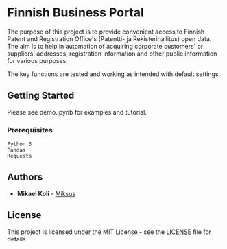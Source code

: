# Finnish Business Portal

The purpose of this project is to provide convenient access to Finnish Patent and Registration Office's 
(Patentti- ja Rekisterihallitus) open data. The aim is to help in automation of acquiring corporate customers' or suppliers'
addresses, registration information and other public information for various purposes.

The key functions are tested and working as intended with default settings.

## Getting Started

Please see demo.ipynb for examples and tutorial.

### Prerequisites

```
Python 3
Pandas
Requests
```

## Authors

* **Mikael Koli** - [Miksus](https://github.com/Miksus)

## License

This project is licensed under the MIT License - see the [LICENSE](LICENSE) file for details
